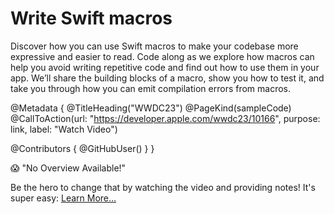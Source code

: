 # Write Swift macros

Discover how you can use Swift macros to make your codebase more expressive and easier to read. Code along as we explore how macros can help you avoid writing repetitive code and find out how to use them in your app. We’ll share the building blocks of a macro, show you how to test it, and take you through how you can emit compilation errors from macros.

@Metadata {
   @TitleHeading("WWDC23")
   @PageKind(sampleCode)
   @CallToAction(url: "https://developer.apple.com/wwdc23/10166", purpose: link, label: "Watch Video")

   @Contributors {
      @GitHubUser(<replace this with your GitHub handle>)
   }
}

😱 "No Overview Available!"

Be the hero to change that by watching the video and providing notes! It's super easy:
 [Learn More…](https://wwdcnotes.github.io/WWDCNotes/documentation/wwdcnotes/contributing)
